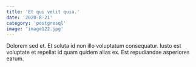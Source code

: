 ```yaml
---
title: 'Et qui velit quia.'
date: '2020-8-21'
category: 'postgresql'
image: 'image122.jpg'
---
```


Dolorem sed et. Et soluta id non illo voluptatum consequatur. Iusto est voluptate et repellat id quam quidem alias ex. Est repudiandae asperiores earum.
